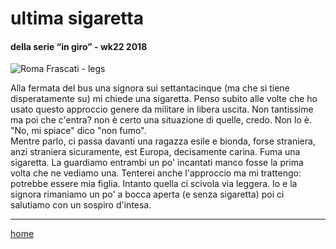 # ultima sigaretta  

#### della serie “in giro” - wk22 2018  
![](https://live.staticflickr.com/65535/49138754212_c7d893cdb4_z.jpg "Roma Frascati - legs")
  
Alla fermata del bus una signora sui settantacinque (ma che si tiene disperatamente su) mi chiede una sigaretta. Penso subito alle volte che ho usato questo approccio genere da militare in libera uscita. Non tantissime ma poi che c'entra? non è certo una situazione di quelle, credo. Non lo è.  
"No, mi spiace" dico "non fumo".  
Mentre parlo, ci passa davanti una ragazza esile e bionda, forse straniera, anzi straniera sicuramente, est Europa, decisamente carina. Fuma una sigaretta. La guardiamo entrambi un po' incantati manco fosse la prima volta che ne vediamo una. Tenterei anche l'approccio ma mi trattengo: potrebbe essere mia figlia. 
Intanto quella ci scivola via leggera. Io e la signora rimaniamo un po' a bocca aperta (e senza sigaretta) poi ci salutiamo con un sospiro d'intesa.  

---  
[home](/interarete.md) 
